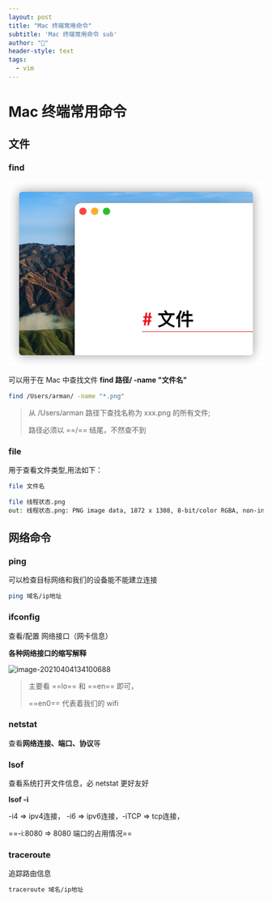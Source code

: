 ```yaml
---
layout: post
title: "Mac 终端常用命令"
subtitle: 'Mac 终端常用命令 sub'
author: "🎃"
header-style: text
tags:
  - vim
---
```

# Mac 终端常用命令

## 文件

### find 

![image-20210714164304130](https://raw.githubusercontent.com/codewithpumpkin/blog-pic/master/img/image-20210714164304130.png)



可以用于在 Mac 中查找文件  **find 路径/ -name "文件名"**

```bash
find /Users/arman/ -name "*.png"
```

> 从 /Users/arman 路径下查找名称为 xxx.png 的所有文件;
>
> 路径必须以 ==/== 结尾，不然查不到

### file

用于查看文件类型,用法如下：

```bash
file 文件名
```

```bash
file 线程状态.png
out: 线程状态.png: PNG image data, 1872 x 1308, 8-bit/color RGBA, non-interlaced
```

## 网络命令

### ping

可以检查目标网络和我们的设备能不能建立连接

```bash
ping 域名/ip地址
```

### ifconfig

查看/配置 网络接口（网卡信息）

**各种网络接口的缩写解释**

![image-20210404134100688](https://gitee.com/tograk/picgop/raw/master/img/image-20210404134100688.png)

> 主要看 ==lo== 和 ==en== 即可，
>
> ==en0== 代表着我们的 wifi



### netstat

查看**网络连接、端口、协议**等



### lsof

查看系统打开文件信息，必 netstat 更好友好

**lsof -i**

-i4 => ipv4连接， -i6 => ipv6连接，-iTCP => tcp连接，

==-i:8080 => 8080 端口的占用情况==

### traceroute

追踪路由信息

```bash
traceroute 域名/ip地址
```





















